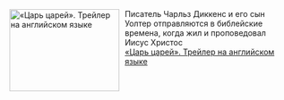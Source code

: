 <!--2025-03-18 08:00:14-->
<div class="yb">
  <div class="rss smaller1 kino_kino"><a href="https://www.kino-teatr.ru/video/47132/" title="«Царь царей». Трейлер на английском языке"><img src="https://www.kino-teatr.ru/video/2/3/47132/poster.jpg" width="196" height="147" align="left" hspace="5" style="margin: 0px 10px 0px 5px" alt="«Царь царей». Трейлер на английском языке"/></a>Писатель Чарльз Диккенс и его сын Уолтер отправляются в библейские времена, когда жил и проповедовал Иисус Христос <br><a class="light" href="https://www.kino-teatr.ru/video/47132/">«Царь царей». Трейлер на английском языке</a></div>
</div>
